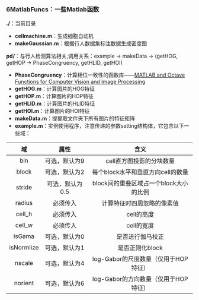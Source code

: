### 6MatlabFuncs：一些Matlab函数

**./**：当前目录

- **cellmachine.m**：生成细胞自动机
- **makeGaussian.m**：根据行人数据集标注数据生成密度图


**pd/**：与行人检测算法相关,调用关系：example -> makeData -> (getHOG, getHOP -> PhaseCongruency, getHLID, getHOI)

- **PhaseCongruency**：计算相位一致性的函数库——[MATLAB and Octave Functions for Computer Vision and Image Processing](http://www.peterkovesi.com/matlabfns/)
- **getHOG.m**：计算图片的HOG特征
- **getHOP.m**：计算图片的HOP特征
- **getHLID.m**：计算图片的HLID特征
- **getHOI.m**：计算图片的HOI特征
- **makeData.m**：提提取文件夹下所有图片的特征矩阵
- **example.m**：实例使用程序，注意传递的参数setting结构体，它包含以下一些域：


|     域      |    属性     |            含义            |
| :--------: | :-------: | :----------------------: |
|    bin     |  可选，默认为9  |      cell直方图投影的分块数量      |
|   block    |  可选，默认为2  |  每个block水平和垂直方向cell的数量   |
|   stride   | 可选，默认为0.5 | block间的重叠区域占一个block大小的比例 |
|   radius   |   必须传入    |      计算特征时四周忽略的像素值       |
|   cell_h   |   必须传入    |         cell的高度          |
|   cell_w   |   必须传入    |         cell的宽度          |
|   isGama   |  可选，默认为0  |         是否进行伽马校正         |
| isNormlize |  可选，默认为1  |        是否正则化block        |
|   nscale   |  可选，默认为4  | log-Gabor的尺度数量（仅用于HOP特征） |
|  norient   |  可选，默认为6  | log-Gabor的方向数量（仅用于HOP特征） |